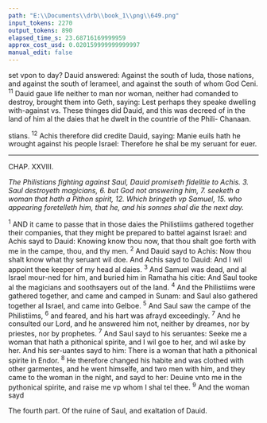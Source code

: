 ```yaml
---
path: "E:\\Documents\\drb\\book_1\\png\\649.png"
input_tokens: 2270
output_tokens: 890
elapsed_time_s: 23.68716169999959
approx_cost_usd: 0.020159999999999997
manual_edit: false
---
```

set vpon to day? Dauid answered: Against the south of Iuda, those nations, and against the south of Ierameel, and against the south of whom God Ceni. <sup>11</sup> Dauid gaue life neither to man nor woman, neither had comanded to destroy, brought them into Geth, saying: Lest perhaps they speake dwelling with-against vs. These thinges did Dauid, and this was decreed of in the land of him al the daies that he dwelt in the countrie of the Phili- Chanaan.

stians. <sup>12</sup> Achis therefore did credite Dauid, saying: Manie euils hath he wrought against his people Israel: Therefore he shal be my seruant for euer.

<hr>

CHAP. XXVIII.

*The Philistians fighting against Saul, Dauid promiseth fidelitie to Achis. 3. Saul destroyeth magicians, 6. but God not answering him, 7. seeketh a woman that hath a Pithon spirit, 12. Which bringeth vp Samuel, 15. who appearing foretelleth him, that he, and his sonnes shal die the next day.*

<sup>1</sup> AND it came to passe that in those daies the Philistiims gathered together their companies, that they might be prepared to battel against Israel: and Achis sayd to Dauid: Knowing know thou now, that thou shalt goe forth with me in the campe, thou, and thy men. <sup>2</sup> And Dauid sayd to Achis: Now thou shalt know what thy seruant wil doe. And Achis sayd to Dauid: And I wil appoint thee keeper of my head al daies. <sup>3</sup> And Samuel was dead, and al Israel mour-ned for him, and buried him in Ramatha his citie: And Saul tooke al the magicians and soothsayers out of the land. <sup>4</sup> And the Philistiims were gathered together, and came and camped in Sunam: and Saul also gathered together al Israel, and came into Gelboe. <sup>5</sup> And Saul saw the campe of the Philistiims, <sup>6</sup> and feared, and his hart was afrayd exceedingly. <sup>7</sup> And he consulted our Lord, and he answered him not, neither by dreames, nor by priestes, nor by prophetes. <sup>7</sup> And Saul sayd to his seruantes: Seeke me a woman that hath a pithonical spirite, and I wil goe to her, and wil aske by her. And his ser-uantes sayd to him: There is a woman that hath a pithonical spirite in Endor. <sup>8</sup> He therefore changed his habite and was clothed with other garmentes, and he went himselfe, and two men with him, and they came to the woman in the night, and sayd to her: Deuine vnto me in the pythonical spirite, and raise me vp whom I shal tel thee. <sup>9</sup> And the woman sayd

<aside>The fourth part. Of the ruine of Saul, and exaltation of Dauid.</aside>

[^1]: Saul destroyeth magicians, 6. but God not answering him, 7. seeketh a woman that hath a Pithon spirit, 12. Which bringeth vp Samuel, 15. who appearing foretelleth him, that he, and his sonnes shal die the next day.